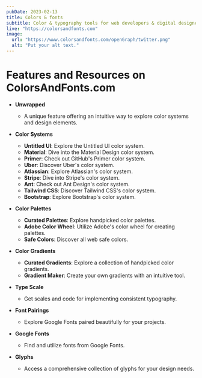 ```yaml
---
pubDate: 2023-02-13
title: Colors & fonts
subtitle: Color & typography tools for web developers & digital designers
live: "https://colorsandfonts.com"
image:
  url: "https://www.colorsandfonts.com/openGraph/twitter.png"
  alt: "Put your alt text."
---
```


# Features and Resources on ColorsAndFonts.com

- **Unwrapped**
  - A unique feature offering an intuitive way to explore color systems and design elements.

- **Color Systems**
  - **Untitled UI**: Explore the Untitled UI color system.
  - **Material**: Dive into the Material Design color system.
  - **Primer**: Check out GitHub's Primer color system.
  - **Uber**: Discover Uber's color system.
  - **Atlassian**: Explore Atlassian's color system.
  - **Stripe**: Dive into Stripe's color system.
  - **Ant**: Check out Ant Design's color system.
  - **Tailwind CSS**: Discover Tailwind CSS's color system.
  - **Bootstrap**: Explore Bootstrap's color system.

- **Color Palettes**
  - **Curated Palettes**: Explore handpicked color palettes.
  - **Adobe Color Wheel**: Utilize Adobe's color wheel for creating palettes.
  - **Safe Colors**: Discover all web safe colors.

- **Color Gradients**
  - **Curated Gradients**: Explore a collection of handpicked color gradients.
  - **Gradient Maker**: Create your own gradients with an intuitive tool.

- **Type Scale**
  - Get scales and code for implementing consistent typography.

- **Font Pairings**
  - Explore Google Fonts paired beautifully for your projects.

- **Google Fonts**
  - Find and utilize fonts from Google Fonts.

- **Glyphs**
  - Access a comprehensive collection of glyphs for your design needs.
